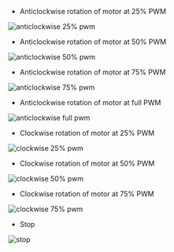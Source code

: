 

* Anticlockwise rotation of motor at 25% PWM

![anticlockwise 25% pwm](https://user-images.githubusercontent.com/99121577/156998120-bee4662a-97e0-48ad-9fd8-8c3083914c41.png)


* Anticlockwise rotation of motor at 50% PWM

![anticlockwise 50% pwm](https://user-images.githubusercontent.com/99121577/156998176-77025fa6-a3d4-4ce3-a401-cd90824f4416.png)


* Anticlockwise rotation of motor at 75% PWM

![anticlockwise 75% pwm](https://user-images.githubusercontent.com/99121577/156998222-b55a8023-6739-466b-ae26-c262f395a586.png)

* Anticlockwise rotation of motor at full PWM

![anticlockwise full pwm](https://user-images.githubusercontent.com/99121577/156998306-4da94db1-2b1f-4986-80a4-779507fe9abb.png)


* Clockwise rotation of motor at 25% PWM

![clockwise 25% pwm](https://user-images.githubusercontent.com/99121577/156998347-81f167f4-9b44-4d54-ae1f-ed6279b45bfa.png)


* Clockwise rotation of motor at 50% PWM

![clockwise 50% pwm](https://user-images.githubusercontent.com/99121577/156998467-40683078-5cfd-4889-8ac0-a9789adbd75e.png)


* Clockwise rotation of motor at 75% PWM

![clockwise 75% pwm](https://user-images.githubusercontent.com/99121577/156998566-de470e28-36f4-4534-b7a4-45729138a5f5.png)

* Stop 

![stop](https://user-images.githubusercontent.com/99121577/156998697-61216b8d-4d1d-4a09-84b5-2a661463c89f.png)

